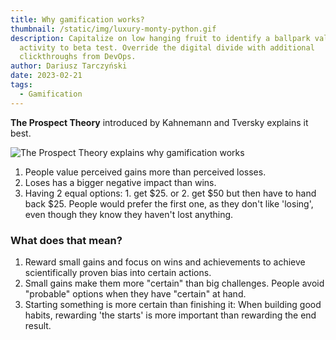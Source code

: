 ```yaml
---
title: Why gamification works?
thumbnail: /static/img/luxury-monty-python.gif
description: Capitalize on low hanging fruit to identify a ballpark value added
  activity to beta test. Override the digital divide with additional
  clickthroughs from DevOps.
author: Dariusz Tarczyński
date: 2023-02-21
tags:
  - Gamification
---
```

**The Prospect Theory** introduced by Kahnemann and Tversky explains it best.

![The Prospect Theory explains why gamification works](/static/img/1676288871657.jpg)

1. People value perceived gains more than perceived losses.
2. Loses has a bigger negative impact than wins.
3. Having 2 equal options: 1. get $25. or 2. get $50 but then have to hand back $25. People would prefer the first one, as they don't like 'losing', even though they know they haven't lost anything.

### What does that mean?

1. Reward small gains and focus on wins and achievements to achieve scientifically proven bias into certain actions.
2. Small gains make them more "certain" than big challenges. People avoid "probable" options when they have "certain" at hand.
3. Starting something is more certain than finishing it: When building good habits, rewarding 'the starts' is more important than rewarding the end result.